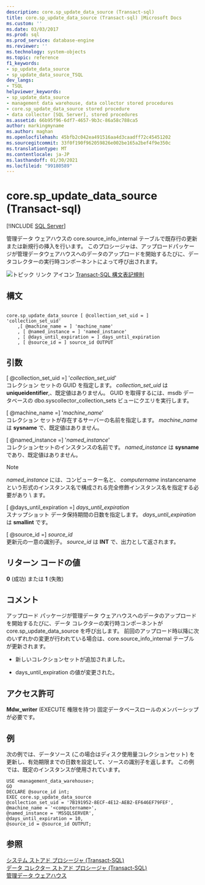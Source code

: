 ```yaml
---
description: core.sp_update_data_source (Transact-sql)
title: core.sp_update_data_source (Transact-sql) |Microsoft Docs
ms.custom: ''
ms.date: 03/03/2017
ms.prod: sql
ms.prod_service: database-engine
ms.reviewer: ''
ms.technology: system-objects
ms.topic: reference
f1_keywords:
- sp_update_data_source
- sp_update_data_source_TSQL
dev_langs:
- TSQL
helpviewer_keywords:
- sp_update_data_source
- management data warehouse, data collector stored procedures
- core.sp_update_data_source stored procedure
- data collector [SQL Server], stored procedures
ms.assetid: 66b95f96-6df7-4657-9b3c-86a58c788ca5
author: markingmyname
ms.author: maghan
ms.openlocfilehash: 45bfb2c042ea491516aa4d3caadff72c45451202
ms.sourcegitcommit: 33f0f190f962059826e002be165a2bef4f9e350c
ms.translationtype: MT
ms.contentlocale: ja-JP
ms.lasthandoff: 01/30/2021
ms.locfileid: "99180589"
---
```

# <a name="coresp_update_data_source-transact-sql"></a>core.sp_update_data_source (Transact-sql)
[!INCLUDE [SQL Server](../../includes/applies-to-version/sqlserver.md)]

  管理データ ウェアハウスの core.source_info_internal テーブルで既存行の更新または新規行の挿入を行います。 このプロシージャは、アップロードパッケージが管理データウェアハウスへのデータのアップロードを開始するたびに、データコレクターの実行時コンポーネントによって呼び出されます。  
  
 ![トピック リンク アイコン](../../database-engine/configure-windows/media/topic-link.gif "トピック リンク アイコン") [Transact-SQL 構文表記規則](../../t-sql/language-elements/transact-sql-syntax-conventions-transact-sql.md)  
  
## <a name="syntax"></a>構文  
  
```  
  
core.sp_update_data_source [ @collection_set_uid = ] 'collection_set_uid'  
    ,[ @machine_name = ] 'machine_name'  
    , [ @named_instance = ] 'named_instance'  
    , [ @days_until_expiration = ] days_until_expiration  
    , [ @source_id = ] source_id OUTPUT  
```  
  
## <a name="arguments"></a>引数  
 [ @collection_set_uid =] '*collection_set_uid*'  
 コレクション セットの GUID を指定します。 *collection_set_uid* は **uniqueidentifier**,、既定値はありません。 GUID を取得するには、msdb データベースの dbo.syscollector_collection_sets ビューにクエリを実行します。  
  
 [ @machine_name =] '*machine_name*'  
 コレクション セットが存在するサーバーの名前を指定します。 *machine_name* は **sysname** で、既定値はありません。  
  
 [ @named_instance =] '*named_instance*'  
 コレクションセットのインスタンスの名前です。 *named_instance* は **sysname** であり、既定値はありません。  
  
> [!NOTE]  
>  *named_instance* には、コンピューター名と、 *computername* instancename という形式のインスタンス名で構成される完全修飾インスタンス名を指定する必要があり \\ ます。  
  
 [ @days_until_expiration =] *days_until_expiration*  
 スナップショット データ保持期間の日数を指定します。 *days_until_expiration* は **smallint** です。  
  
 [ @source_id =] *source_id*  
 更新元の一意の識別子。 *source_id* は **INT** で、出力として返されます。  
  
## <a name="return-code-values"></a>リターン コードの値  
 **0** (成功) または **1** (失敗)  
  
## <a name="remarks"></a>コメント  
 アップロード パッケージが管理データ ウェアハウスへのデータのアップロードを開始するたびに、データ コレクターの実行時コンポーネントが core.sp_update_data_source を呼び出します。 前回のアップロード時以降に次のいずれかの変更が行われている場合は、core.source_info_internal テーブルが更新されます。  
  
-   新しいコレクションセットが追加されました。  
  
-   days_until_expiration の値が変更された。  
  
## <a name="permissions"></a>アクセス許可  
 **Mdw_writer** (EXECUTE 権限を持つ) 固定データベースロールのメンバーシップが必要です。  
  
## <a name="examples"></a>例  
 次の例では、データソース (この場合はディスク使用量コレクションセット) を更新し、有効期限までの日数を設定して、ソースの識別子を返します。 この例では、既定のインスタンスが使用されています。  
  
```  
USE <management_data_warehouse>;  
GO  
DECLARE @source_id int;  
EXEC core.sp_update_data_source   
@collection_set_uid = '7B191952-8ECF-4E12-AEB2-EF646EF79FEF',   
@machine_name = '<computername>',  
@named_instance = 'MSSQLSERVER',  
@days_until_expiration = 10,  
@source_id = @source_id OUTPUT;  
```  
  
## <a name="see-also"></a>参照  
 [システム ストアド プロシージャ &#40;Transact-SQL&#41;](../../relational-databases/system-stored-procedures/system-stored-procedures-transact-sql.md)   
 [データ コレクター ストアド プロシージャ &#40;Transact-SQL&#41;](../../relational-databases/system-stored-procedures/data-collector-stored-procedures-transact-sql.md)   
 [管理データ ウェアハウス](../../relational-databases/data-collection/management-data-warehouse.md)  
  
  
